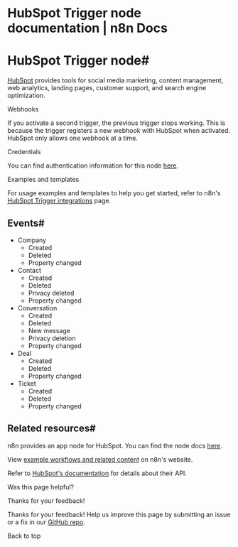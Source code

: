 # HubSpot Trigger node documentation | n8n Docs

[ ](https://github.com/n8n-io/n8n-docs/edit/main/docs/integrations/builtin/trigger-nodes/n8n-nodes-base.hubspottrigger.md "Edit this page")

# HubSpot Trigger node#

[HubSpot](https://www.hubspot.com/) provides tools for social media marketing, content management, web analytics, landing pages, customer support, and search engine optimization.

Webhooks

If you activate a second trigger, the previous trigger stops working. This is because the trigger registers a new webhook with HubSpot when activated. HubSpot only allows one webhook at a time. 

Credentials

You can find authentication information for this node [here](../../credentials/hubspot/).

Examples and templates

For usage examples and templates to help you get started, refer to n8n's [HubSpot Trigger integrations](https://n8n.io/integrations/hubspot-trigger/) page.

## Events#

  * Company
    * Created
    * Deleted
    * Property changed
  * Contact
    * Created
    * Deleted
    * Privacy deleted
    * Property changed
  * Conversation
    * Created
    * Deleted
    * New message
    * Privacy deletion
    * Property changed
  * Deal
    * Created
    * Deleted
    * Property changed
  * Ticket
    * Created
    * Deleted
    * Property changed 

## Related resources#

n8n provides an app node for HubSpot. You can find the node docs [here](../../app-nodes/n8n-nodes-base.hubspot/).

View [example workflows and related content](https://n8n.io/integrations/hubspot-trigger/) on n8n's website.

Refer to [HubSpot's documentation](https://developers.hubspot.com/docs/api/overview) for details about their API.

Was this page helpful? 

Thanks for your feedback! 

Thanks for your feedback! Help us improve this page by submitting an issue or a fix in our [GitHub repo](https://github.com/n8n-io/n8n-docs). 

Back to top